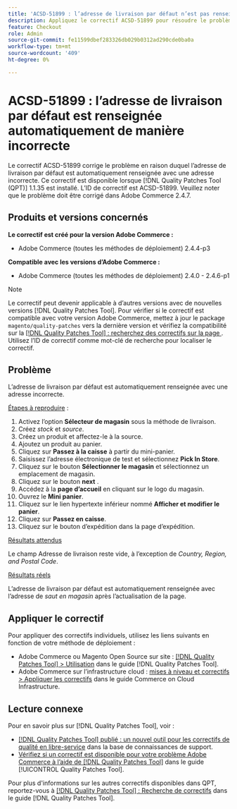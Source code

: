 ```yaml
---
title: 'ACSD-51899 : l’adresse de livraison par défaut n’est pas renseignée correctement'
description: Appliquez le correctif ACSD-51899 pour résoudre le problème Adobe Commerce en raison duquel l’adresse de livraison par défaut est automatiquement renseignée avec une adresse incorrecte.
feature: Checkout
role: Admin
source-git-commit: fe11599dbef283326db029b0312ad290cde0ba0a
workflow-type: tm+mt
source-wordcount: '409'
ht-degree: 0%

---
```


# ACSD-51899 : l’adresse de livraison par défaut est renseignée automatiquement de manière incorrecte

Le correctif ACSD-51899 corrige le problème en raison duquel l’adresse de livraison par défaut est automatiquement renseignée avec une adresse incorrecte. Ce correctif est disponible lorsque [!DNL Quality Patches Tool (QPT)] 1.1.35 est installé. L’ID de correctif est ACSD-51899. Veuillez noter que le problème doit être corrigé dans Adobe Commerce 2.4.7.

## Produits et versions concernés

**Le correctif est créé pour la version Adobe Commerce :**

* Adobe Commerce (toutes les méthodes de déploiement) 2.4.4-p3

**Compatible avec les versions d’Adobe Commerce :**

* Adobe Commerce (toutes les méthodes de déploiement) 2.4.0 - 2.4.6-p1

>[!NOTE]
>
>Le correctif peut devenir applicable à d’autres versions avec de nouvelles versions [!DNL Quality Patches Tool]. Pour vérifier si le correctif est compatible avec votre version Adobe Commerce, mettez à jour le package `magento/quality-patches` vers la dernière version et vérifiez la compatibilité sur la [[!DNL Quality Patches Tool] : recherchez des correctifs sur la page ](https://experienceleague.adobe.com/tools/commerce-quality-patches/index.html?lang=fr). Utilisez l’ID de correctif comme mot-clé de recherche pour localiser le correctif.

## Problème

L’adresse de livraison par défaut est automatiquement renseignée avec une adresse incorrecte.

<u>Étapes à reproduire</u> :

1. Activez l’option **Sélecteur de magasin** sous la méthode de livraison.
1. Créez *stock* et *source*.
1. Créez un produit et affectez-le à la source.
1. Ajoutez un produit au panier.
1. Cliquez sur **Passez à la caisse** à partir du mini-panier.
1. Saisissez l’adresse électronique de test et sélectionnez **Pick In Store**.
1. Cliquez sur le bouton **Sélectionner le magasin** et sélectionnez un emplacement de magasin.
1. Cliquez sur le bouton **next** .
1. Accédez à la **page d’accueil** en cliquant sur le logo du magasin.
1. Ouvrez le **Mini panier**.
1. Cliquez sur le lien hypertexte inférieur nommé **Afficher et modifier le panier**.
1. Cliquez sur **Passez en caisse**.
1. Cliquez sur le bouton d’expédition dans la page d’expédition.

<u>Résultats attendus</u>

Le champ Adresse de livraison reste vide, à l’exception de *Country, Region, and Postal Code*.

<u>Résultats réels</u>

L’adresse de livraison par défaut est automatiquement renseignée avec l’adresse de *saut en magasin* après l’actualisation de la page.

## Appliquer le correctif

Pour appliquer des correctifs individuels, utilisez les liens suivants en fonction de votre méthode de déploiement :

* Adobe Commerce ou Magento Open Source sur site : [[!DNL Quality Patches Tool] > Utilisation](/help/tools/quality-patches-tool/usage.md) dans le guide [!DNL Quality Patches Tool].
* Adobe Commerce sur l’infrastructure cloud : [mises à niveau et correctifs > Appliquer les correctifs](https://experienceleague.adobe.com/docs/commerce-cloud-service/user-guide/develop/upgrade/apply-patches.html?lang=fr) dans le guide Commerce on Cloud Infrastructure.

## Lecture connexe

Pour en savoir plus sur [!DNL Quality Patches Tool], voir :

* [[!DNL Quality Patches Tool] publié : un nouvel outil pour les correctifs de qualité en libre-service](https://experienceleague.adobe.com/fr/docs/commerce-knowledge-base/kb/announcements/commerce-announcements/magento-quality-patches-released-new-tool-to-self-serve-quality-patches) dans la base de connaissances de support.
* [Vérifiez si un correctif est disponible pour votre problème Adobe Commerce à l’aide de  [!DNL Quality Patches Tool]](/help/tools/quality-patches-tool/patches-available-in-qpt/check-patch-for-magento-issue-with-magento-quality-patches.md) dans le guide [!UICONTROL Quality Patches Tool].


Pour plus d&#39;informations sur les autres correctifs disponibles dans QPT, reportez-vous à [[!DNL Quality Patches Tool] : Recherche de correctifs](https://experienceleague.adobe.com/tools/commerce-quality-patches/index.html?lang=fr) dans le guide [!DNL Quality Patches Tool].
